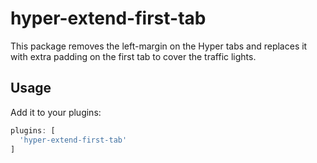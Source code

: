 # hyper-extend-first-tab

This package removes the left-margin on the Hyper tabs and replaces it with extra padding on the first tab to cover the traffic lights.

## Usage

Add it to your plugins:

```js
plugins: [
  'hyper-extend-first-tab'
]

```


